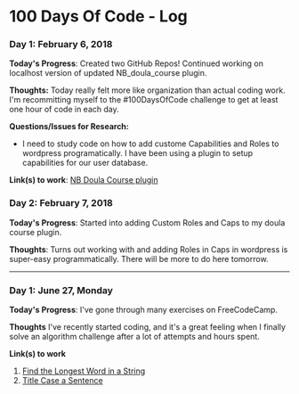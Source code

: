 # 100 Days Of Code - Log

### Day 1: February 6, 2018

**Today's Progress**: Created two GitHub Repos! Continued working on localhost version of updated NB_doula_course plugin. 

**Thoughts:** Today really felt more like organization than actual coding work. I'm recommitting myself to the #100DaysOfCode challenge to get at least one hour of code in each day.

**Questions/Issues for Research:** 
* I need to study code on how to add custome Capabilities and Roles to wordpress programatically. I have been using a plugin to setup capabilities for our user database.

**Link(s) to work**: [NB Doula Course plugin](https://github.com/brent-leavitt/nb-doula-course)


### Day 2: February 7, 2018 

**Today's Progress**: Started into adding Custom Roles and Caps to my doula course plugin. 

**Thoughts**: Turns out working with and adding Roles in Caps in wordpress is super-easy programmatically. There will be more to do here tomorrow. 


----

### Day 1: June 27, Monday

**Today's Progress**: I've gone through many exercises on FreeCodeCamp.

**Thoughts** I've recently started coding, and it's a great feeling when I finally solve an algorithm challenge after a lot of attempts and hours spent.

**Link(s) to work**
1. [Find the Longest Word in a String](https://www.freecodecamp.com/challenges/find-the-longest-word-in-a-string)
2. [Title Case a Sentence](https://www.freecodecamp.com/challenges/title-case-a-sentence)
